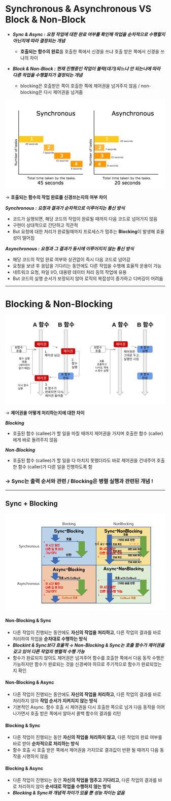 # Synchronous & Asynchronous VS Block & Non-Block
- ***Sync & Async : 요청 작업에 대한 완료 여부를 확인해 작업을 순차적으로 수행할지 아닌지에 따라 결정되는 개념***
    - **호출되는 함수의 완료**를 호출한 쪽에서 신경을 쓰냐 호출 받은 쪽에서 신경을 쓰냐의 차이

- ***Block & Non-Block : 현재 진행중인 작업이 블락(대기)되느냐 안 되는냐에 따라 다른 작업을 수행할지가 결정되는 개념***
    - blocking은 호출받은 쪽이 호출한 쪽에 제어권을 넘겨주지 않음 / non-blocking은 다시 제어권을 넘겨줌

![sync_async](/contents/Operating_System/img/sync_async.png)

&rarr; **호출되는 함수의 작업 완료를 신경쓰는지의 여부 차이**

***Synchronous : 요청과 결과가 순차적으로 이루어지는 통신 방식***
- 코드가 실행되면, 해당 코드의 작업이 완료될 때까지 다음 코드로 넘어가지 않음
- 구현이 상대적으로 간단하고 직관적
- But 요청에 대한 처리가 완료될때까지 프로세스가 멈추는 **Blocking**이 발생해 효율성이 떨어짐

***Asynchronous : 요청과 그 결과가 동시에 이루어지지 않는 통신 방식***
- 해당 코드의 작업 완료 여부와 상관없이 즉시 다음 코드로 넘어감
- 요청을 보낸 후 응답을 기다리는 동안에도 다른 작업을 수행해 효율적 운용이 가능
- 네트워크 요청, 파일 I/O, 대용량 데이터 처리 등의 작업에 유용
- But 코드의 실행 순서가 보장되지 않아 로직의 복잡성이 증가하고 디버깅이 어려움

---
# Blocking & Non-Blocking

![block_nonblock](/contents/Operating_System/img/block_nonblock.png)

&rarr; **제어권을 어떻게 처리하는지에 대한 차이**

***Blocking***
- 호출된 함수 (callee)가 할 일을 마칠 때까지 제어권을 가지며 호출한 함수 (caller)에게 바로 돌려주지 않음

***Non-Blocking***
- 호출된 함수 (callee)가 할 일을 다 마치지 못했더라도 바로 제어권을 건네주어 호출한 함수 (caller)가 다른 일을 진행하도록 함

### → Sync는 출력 순서와 관련 / Blocking은 병렬 실행과 관련된 개념 !

---
## Sync + Blocking 

![sync_block_combine](/contents/Operating_System/img/sync_block_combine.png)

#### Non-Blocking & Sync
- 다른 작업이 진행되는 동안에도 **자신의 작업을 처리하고**, 다른 작업의 결과를 바로 처리하여 작업을 **순차대로 수행하는 방식**
- ***Blockint & Sync보다 효율적 → Non-Blocking & Sync는 호출 함수가 제어권을 갖고 있어 다른 작업의 병렬적 수행 가능***
- 함수가 완료되지 않아도 제어권은 넘겨주어 함수를 호출한 쪽에서 다음 동작 수행은 가능하지만 함수가 완료되는 것을 신경써야 하므로 주기적으로 함수가 완료되었는지 확인

#### Non-Blocking & Async
- 다른 작업이 진행되는 동안에도 **자신의 작업을 처리하고**, 다른 작업의 결과를 바로 처리하지 않아 **작업 순서가 지켜지지 않는 방식**
- 기본적인 Async. 함수 호출 시 제어권을 다시 호출한 쪽으로 넘겨 다음 동작을 이어 나가면서 호출 받은 쪽에서 알아서 콜백 함수의 결과를 리턴

#### Blocking & Sync
- 다른 작업이 진행되는 동안 **자신의 작업을 처리하지 않고**, 다른 작업의 완료 여부를 바로 받아 **순차적으로 처리하는 방식**
- 함수 호출 시 호출 받은 쪽에서 제어권을 가지므로 결과값이 반환 될 때까지 다음 동작을 시행하지 않음

#### Blocking & Async
- 다른 작업이 진행되는 동안 **자신의 작업을 멈추고 기다리고**, 다른 작업의 결과를 바로 처리하지 않아 **순서대로 작업을 수행하지 않는 방식**
- ***Blocking & Sync와 개념적 차이가 있을 뿐 성능 차이는 없음***

